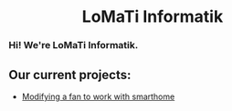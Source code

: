 <head>
<p/>
</head>
<h1 align=center>LoMaTi Informatik</h1>
<p/>
<h3>Hi! We're LoMaTi Informatik.</h3>

<h2>Our current projects:</h2>
<ul>
  <li><a href="https://github.com/LoMaTiInformatik/Smarthome_Ventilator">Modifying a fan to work with smarthome</a></li>
</ul>

